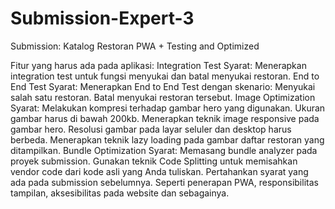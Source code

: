 # Submission-Expert-3
Submission: Katalog Restoran PWA + Testing and Optimized

Fitur yang harus ada pada aplikasi:
Integration Test
Syarat:
Menerapkan integration test untuk fungsi menyukai dan batal menyukai restoran.
End to End Test
Syarat:
Menerapkan End to End Test dengan skenario:
Menyukai salah satu restoran.
Batal menyukai restoran tersebut.
Image Optimization
Syarat:
Melakukan kompresi terhadap gambar hero yang digunakan. Ukuran gambar harus di bawah 200kb.
Menerapkan teknik image responsive pada gambar hero. Resolusi gambar pada layar seluler dan desktop harus berbeda.
Menerapkan teknik lazy loading pada gambar daftar restoran yang ditampilkan.
Bundle Optimization
Syarat:
Memasang bundle analyzer pada proyek submission.
Gunakan teknik Code Splitting untuk memisahkan vendor code dari kode asli yang Anda tuliskan.
Pertahankan syarat yang ada pada submission sebelumnya. Seperti penerapan PWA, responsibilitas tampilan,  aksesibilitas pada website dan sebagainya.

